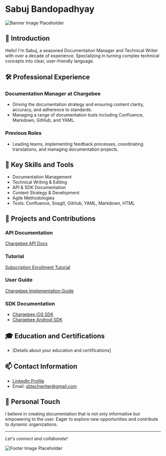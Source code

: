 # Sabuj Bandopadhyay

![Banner Image Placeholder](URL-to-your-banner-image)

## 👋 Introduction
Hello! I'm Sabuj, a seasoned Documentation Manager and Technical Writer with over a decade of experience. Specializing in turning complex technical concepts into clear, user-friendly language.

## 🛠️ Professional Experience
### **Documentation Manager at Chargebee**
- Driving the documentation strategy and ensuring content clarity, accuracy, and adherence to standards.
- Managing a range of documentation tools including Confluence, Markdown, GitHub, and YAML.

### **Previous Roles**
- Leading teams, implementing feedback processes, coordinating translations, and managing documentation projects.

## 🔧 Key Skills and Tools
- Documentation Management
- Technical Writing & Editing
- API & SDK Documentation
- Content Strategy & Development
- Agile Methodologies
- Tools: Confluence, SnagIt, GitHub, YAML, Markdown, HTML

## 🌟 Projects and Contributions
### API Documentation
[Chargebee API Docs](https://apidocs.chargebee.com/docs/api/in_app_subscriptions?lang=curl)

### Tutorial
[Subscription Enrollment Tutorial](https://www.chargebee.com/tutorials/subscription-enrollment/)

### User Guide
[Chargebee Implementation Guide](https://www.chargebee.com/docs/2.0/implementation_guide.html)

### SDK Documentation
- [Chargebee iOS SDK](https://github.com/chargebee/chargebee-ios#readme)
- [Chargebee Android SDK](https://github.com/chargebee/chargebee-android#readme)

## 🎓 Education and Certifications
- [Details about your education and certifications]

## 📫 Contact Information
- [LinkedIn Profile](Your-LinkedIn-Profile-URL)
- Email: sbtechwriter@gmail.com

## 🌱 Personal Touch
I believe in creating documentation that is not only informative but empowering to the user. Eager to explore new opportunities and contribute to dynamic organizations.

---

*Let's connect and collaborate!*

![Footer Image Placeholder](URL-to-footer-image)
